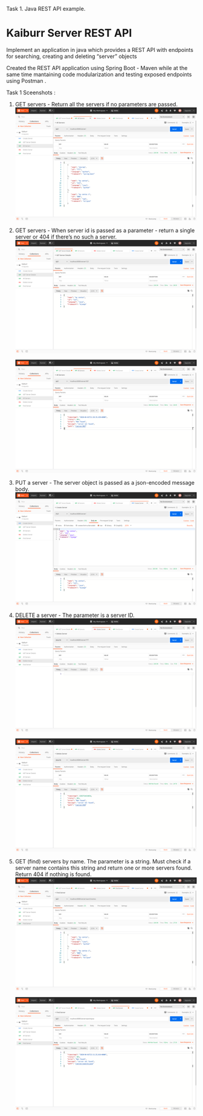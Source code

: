 Task 1. Java REST API example.

# Kaiburr Server REST API

Implement an application in java which provides a REST API with endpoints for searching, creating and deleting “server” objects

Created the REST API application using Spring Boot - Maven while at the same time mantaining code modularization and testing exposed endpoints using Postman .

Task 1 Sceenshots :

1. GET servers - Return all the servers if no parameters are passed. 
	<img src = "src/main/resources/screenshots/get_all_servers.png">
	
2. GET servers - When server id is passed as a parameter - return a single server or 404 if there’s no such a server.
	<img src = "src/main/resources/screenshots/get_by_server_id.png">
	
	<img src = "src/main/resources/screenshots/get_server_not_found_404.png">
	
3. PUT a server - The server object is passed as a json-encoded message body.
	<img src = "src/main/resources/screenshots/postman_post_req.png">
	
4. DELETE a server - The parameter is a server ID.
	<img src = "src/main/resources/screenshots/delete_server.png">
	
	<img src = "src/main/resources/screenshots/delete_not_found_404.png">
	
5. GET (find) servers by name. The parameter is a string. Must check if a server name contains this string and return one or more servers found. Return 404 if nothing is found.
	<img src = "src/main/resources/screenshots/find_by_name.png">

	<img src = "src/main/resources/screenshots/find_by_name_not_found_404.png">
